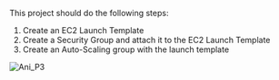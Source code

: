 This project should do the following steps:
1. Create an EC2 Launch Template
2. Create a Security Group and attach it to the EC2 Launch Template
3. Create an Auto-Scaling group with the launch template

![Ani_P3](https://github.com/adityagoel-mata/Terraform-AWS-Configs/assets/50823187/b0750689-c1e3-47c0-a80b-8866ff5c31e4)
